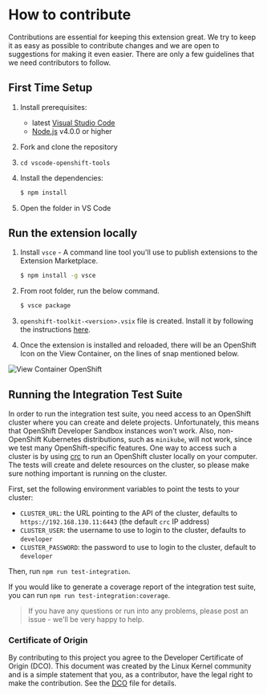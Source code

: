 # How to contribute

Contributions are essential for keeping this extension great.
We try to keep it as easy as possible to contribute changes and we are
open to suggestions for making it even easier.
There are only a few guidelines that we need contributors to follow.

## First Time Setup
1. Install prerequisites:
   * latest [Visual Studio Code](https://code.visualstudio.com/)
   * [Node.js](https://nodejs.org/) v4.0.0 or higher
2. Fork and clone the repository
3. `cd vscode-openshift-tools`
4. Install the dependencies:

	```bash
	$ npm install
	```
5. Open the folder in VS Code

## Run the extension locally

1. Install `vsce` - A command line tool you'll use to publish extensions to the Extension Marketplace.
    ```bash
    $ npm install -g vsce
    ```
2. From root folder, run the below command.
    ```bash
    $ vsce package
    ```
3. `openshift-toolkit-<version>.vsix` file is created. Install it by following the instructions [here](https://code.visualstudio.com/docs/editor/extension-gallery#_install-from-a-vsix).


4. Once the extension is installed and reloaded, there will be an OpenShift Icon on the View Container, on the lines of snap mentioned below.

![View Container OpenShift](https://github.com/redhat-developer/vscode-openshift-tools/blob/master/images/view-container-icon.png)

## Running the Integration Test Suite

In order to run the integration test suite, you need access to an OpenShift cluster
where you can create and delete projects.
Unfortunately, this means that OpenShift Developer Sandbox instances won't work.
Also, non-OpenShift Kubernetes distributions, such as `minikube`, will not work, since we test many OpenShift-specific features.
One way to access such a cluster is by using [crc](https://crc.dev/crc/) to run an OpenShift cluster locally on your computer.
The tests will create and delete resources on the cluster,
so please make sure nothing important is running on the cluster.

First, set the following environment variables to point the tests to your cluster:
- `CLUSTER_URL`: the URL pointing to the API of the cluster, defaults to `https://192.168.130.11:6443` (the default `crc` IP address)
- `CLUSTER_USER`: the username to use to login to the cluster, defaults to `developer`
- `CLUSTER_PASSWORD`: the password to use to login to the cluster, default to `developer`

Then, run `npm run test-integration`.

If you would like to generate a coverage report of the integration test suite,
you can run `npm run test-integration:coverage`.

> If you have any questions or run into any problems, please post an issue - we'll be very happy to help.

### Certificate of Origin

By contributing to this project you agree to the Developer Certificate of
Origin (DCO). This document was created by the Linux Kernel community and is a
simple statement that you, as a contributor, have the legal right to make the
contribution. See the [DCO](DCO) file for details.
